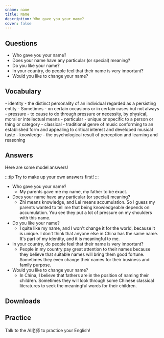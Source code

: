 ```yaml
---
cname: name
title: Name
description: Who gave you your name?
cover: false
---
```

<banner></banner>

## Questions

- Who gave you your name?
- Does your name have any particular (or special) meaning?
- Do you like your name?
- In your country, do people feel that their name is very important?
- Would you like to change your name?

## Vocabulary

<vocab-list>
- identity
  - the distinct personality of an individual regarded as a persisting entity
- Sometimes
  - on certain occasions or in certain cases but not always
- pressure
  - to cause to do through pressure or necessity, by physical, moral or intellectual means
- particular
  - unique or specific to a person or thing or category
- classical
  - traditional genre of music conforming to an established form and appealing to critical interest and developed musical taste  
- knowledge
  - the psychological result of perception and learning and reasoning  

<!-- blank -->

</vocab-list>

## Answers
Here are some model answers!

:::tip
Try to make up your own answers first!
:::

- Who gave you your name?
  - My parents gave me my name, my father to be exact.
- Does your name have any particular (or special) meaning?
  - Zhi means knowledge, and Lei means accumulation. So I guess my parents wanted to tell me that being knowledgeable depends on accumulation. You see they put a lot of pressure on my shoulders with this name.
- Do you like your name?
  - I quite like my name, and I won&#39;t change it for the world, because it is unique. I don&#39;t think that anyone else in China has the same name. It&#39;s part of my identity, and it is meaningful to me.
- In your country, do people feel that their name is very important?
  - People in my country pay great attention to their names because they believe that suitable names will bring them good fortune. Sometimes they even change their names for their business and family purpose.
- Would you like to change your name?
  - In China, I believe that fathers are in the position of naming their children. Sometimes they will look through some Chinese classical literatures to seek the meaningful words for their children.

## Downloads
<downloads></downloads>

## Practice
Talk to the AI老师 to practice your English!
<qrfooter></qrfooter>




